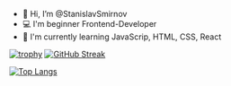 - 👋 Hi, I’m @StanislavSmirnov
- 💻 I'm beginner Frontend-Developer
- 📖 I'm currently learning JavaScrip, HTML, CSS, React

[![trophy](https://github-profile-trophy.vercel.app/?username=StanislavSmirnovv&theme=onedark)](https://github.com/ryo-ma/github-profile-trophy)
[![GitHub Streak](http://github-readme-streak-stats.herokuapp.com?user=StanislavSmirnovv&theme=dark&hide_border=true&date_format=M%20j%5B%2C%20Y%5D)](https://git.io/streak-stats)


[![Top Langs](https://github-readme-stats.vercel.app/api/top-langs/?username=StanislavSmirnovv)](https://github.com/anuraghazra/github-readme-stats)
